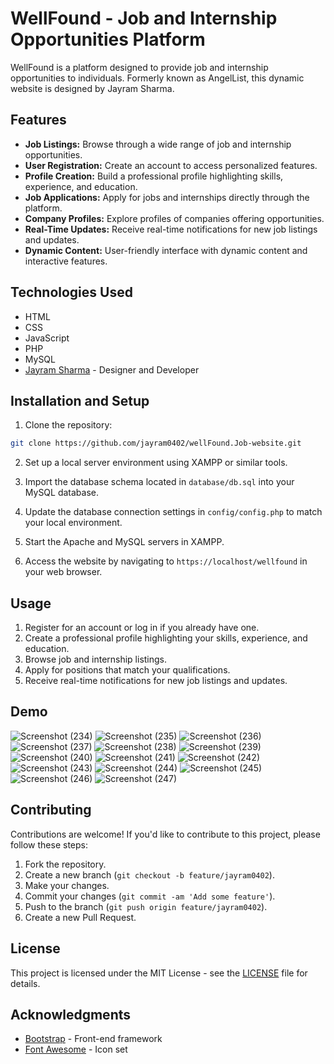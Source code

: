 # WellFound - Job and Internship Opportunities Platform

WellFound is a platform designed to provide job and internship opportunities to individuals. Formerly known as AngelList, this dynamic website is designed by Jayram Sharma.

## Features

- **Job Listings:** Browse through a wide range of job and internship opportunities.
- **User Registration:** Create an account to access personalized features.
- **Profile Creation:** Build a professional profile highlighting skills, experience, and education.
- **Job Applications:** Apply for jobs and internships directly through the platform.
- **Company Profiles:** Explore profiles of companies offering opportunities.
- **Real-Time Updates:** Receive real-time notifications for new job listings and updates.
- **Dynamic Content:** User-friendly interface with dynamic content and interactive features.

## Technologies Used

- HTML
- CSS
- JavaScript
- PHP
- MySQL
- [Jayram Sharma](https://github.com/jayram0402) - Designer and Developer

## Installation and Setup

1. Clone the repository:

```bash
git clone https://github.com/jayram0402/wellFound.Job-website.git
```

2. Set up a local server environment using XAMPP or similar tools.

3. Import the database schema located in `database/db.sql` into your MySQL database.

4. Update the database connection settings in `config/config.php` to match your local environment.

5. Start the Apache and MySQL servers in XAMPP.

6. Access the website by navigating to `https://localhost/wellfound` in your web browser.

## Usage

1. Register for an account or log in if you already have one.
2. Create a professional profile highlighting your skills, experience, and education.
3. Browse job and internship listings.
4. Apply for positions that match your qualifications.
5. Receive real-time notifications for new job listings and updates.

## Demo

![Screenshot (234)](https://github.com/jayram0402/WellFound.Job-website/assets/147648366/83d6c7ef-02bf-468c-8e6b-4544a2d819c2)
![Screenshot (235)](https://github.com/jayram0402/WellFound.Job-website/assets/147648366/ae018619-ec14-41a9-bcc7-7792f16e1864)
![Screenshot (236)](https://github.com/jayram0402/WellFound.Job-website/assets/147648366/7add55ea-cce5-47dd-8b2b-ce2ac829b257)
![Screenshot (237)](https://github.com/jayram0402/WellFound.Job-website/assets/147648366/44760818-91e5-4ebe-bc95-6467e7bdec2d)
![Screenshot (238)](https://github.com/jayram0402/WellFound.Job-website/assets/147648366/f8d01e46-70d7-4211-84b4-8d8b903cb0ab)
![Screenshot (239)](https://github.com/jayram0402/WellFound.Job-website/assets/147648366/c00322e7-56ba-43c5-b965-54460a4b5dcb)
![Screenshot (240)](https://github.com/jayram0402/WellFound.Job-website/assets/147648366/9009e285-2fc9-46b8-9aed-1ac7375aebcd)
![Screenshot (241)](https://github.com/jayram0402/WellFound.Job-website/assets/147648366/3e480dcb-2f27-4ccd-baa1-838b19deed5d)
![Screenshot (242)](https://github.com/jayram0402/WellFound.Job-website/assets/147648366/04c5d145-4662-465e-8f4e-414f7b64dd3e)
![Screenshot (243)](https://github.com/jayram0402/WellFound.Job-website/assets/147648366/c32192bb-705c-480e-8fd0-ce6001fc9867)
![Screenshot (244)](https://github.com/jayram0402/WellFound.Job-website/assets/147648366/2bf0fe01-5cc1-437e-bf93-e4536e02cd69)
![Screenshot (245)](https://github.com/jayram0402/WellFound.Job-website/assets/147648366/674d19f7-9817-4318-88b4-63cc3e716254)
![Screenshot (246)](https://github.com/jayram0402/WellFound.Job-website/assets/147648366/df7590f3-44d0-40d6-b850-6a095c4b0acf)
![Screenshot (247)](https://github.com/jayram0402/WellFound.Job-website/assets/147648366/ec3cd20a-198d-40c2-9e8a-573275d57b73)

## Contributing

Contributions are welcome! If you'd like to contribute to this project, please follow these steps:

1. Fork the repository.
2. Create a new branch (`git checkout -b feature/jayram0402`).
3. Make your changes.
4. Commit your changes (`git commit -am 'Add some feature'`).
5. Push to the branch (`git push origin feature/jayram0402`).
6. Create a new Pull Request.

## License

This project is licensed under the MIT License - see the [LICENSE](LICENSE) file for details.

## Acknowledgments

- [Bootstrap](https://getbootstrap.com/) - Front-end framework
- [Font Awesome](https://fontawesome.com/) - Icon set

 
